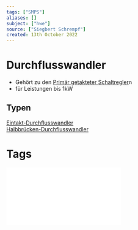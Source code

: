 ```yaml
---
tags: ["SMPS"]
aliases: []
subject: ["hwe"]
source: ["Siegbert Schrempf"]
created: 13th October 2022
---
```


# Durchflusswandler

- Gehört zu den [Primär getakteter Schaltregler](Primär%20getakteter%20Schaltregler.md)n
- für Leistungen bis 1kW

## Typen

[Eintakt-Durchflusswandler](Eintakt-Durchflusswandler.md)  
[Halbbrücken-Durchflusswandler](Halbbrücken-Durchflusswandler.md)

# Tags

![Schaltnetzteile_Schmidt-Walter](../../xEDU/xLiteratur/Schaltnetzteile_Schmidt-Walter.pdf)